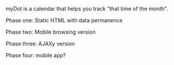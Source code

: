 myDot is a calendar that helps you track "that time of the month".

Phase one: Static HTML with data permanence

Phase two: Mobile browsing version

Phase three: AJAXy version

Phase four: mobile app?
